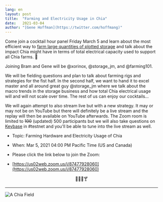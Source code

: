 ```yaml
---
lang: en
layout: post
title:  "Farming and Electricity Usage in Chia"
date:   2021-03-04
author: "[Gene Hoffman](https://twitter.com/hoffmang)"
---
```


Come join a cocktail hour panel Friday March 5 and learn about the most efficient way to [farm large quantities of plotted storage](https://github.com/Chia-Network/chia-blockchain/wiki/Reference-Farming-Hardware) and talk about the impact Chia might have in terms of total electrical capacity used to support all Chia farms. 🌱

Joining Bram and Gene will be @xorinox, @storage_jm, and @farming101.

We will be fielding questions and plan to talk about farming rigs and strategies for the fist half. In the second half, we want to hand it to excel master and all around great guy @storage_jm where we talk about the macro trends in the storage business and how total Chia electrical usage will and will not scale over time. The rest of us can enjoy our cocktails...

We will again attempt to also stream live but with a new strategy. It may or may not be on YouTube but there will definitely be a live stream and the replay will then be available on YouTube afterwards. The Zoom room is limited to ~~100~~ (updated) 500 participants but we will also take questions on [Keybase](https://keybase.io/team/chia_network.public) in #testnet and you'll be able to tune into the live stream as well.


- Topic: Farming Hardware and Electricity Usage of Chia
- When: Mar 5, 2021 04:00 PM Pacific Time (US and Canada)

- Please click the link below to join the Zoom:
- [https://us02web.zoom.us/j/87477928060](https://us02web.zoom.us/j/87477928060)

<p style="text-align: center;">🥃🍺🍷🍸</p>

***

![A Chia Field](https://sep.yimg.com/ca/I/yhst-76130726706872_2271_394094)
